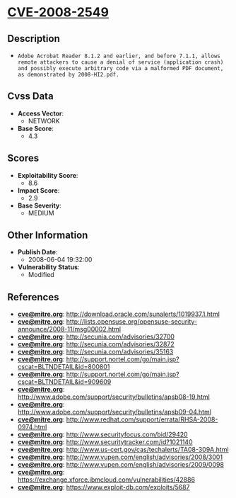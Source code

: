 
# [CVE-2008-2549](http://download.oracle.com/sunalerts/1019937.1.html)

## Description

- `Adobe Acrobat Reader 8.1.2 and earlier, and before 7.1.1, allows remote attackers to cause a denial of service (application crash) and possibly execute arbitrary code via a malformed PDF document, as demonstrated by 2008-HI2.pdf.`

## Cvss Data

- **Access Vector**:
  - NETWORK
- **Base Score**:
  - 4.3

## Scores

- **Exploitability Score**:
  - 8.6
- **Impact Score**:
  - 2.9
- **Base Severity**:
  - MEDIUM

## Other Information

- **Publish Date**:
  - 2008-06-04 19:32:00
- **Vulnerability Status**:
  - Modified

## References

- **cve@mitre.org**: http://download.oracle.com/sunalerts/1019937.1.html
- **cve@mitre.org**: http://lists.opensuse.org/opensuse-security-announce/2008-11/msg00002.html
- **cve@mitre.org**: http://secunia.com/advisories/32700
- **cve@mitre.org**: http://secunia.com/advisories/32872
- **cve@mitre.org**: http://secunia.com/advisories/35163
- **cve@mitre.org**: http://support.nortel.com/go/main.jsp?cscat=BLTNDETAIL&id=800801
- **cve@mitre.org**: http://support.nortel.com/go/main.jsp?cscat=BLTNDETAIL&id=909609
- **cve@mitre.org**: http://www.adobe.com/support/security/bulletins/apsb08-19.html
- **cve@mitre.org**: http://www.adobe.com/support/security/bulletins/apsb09-04.html
- **cve@mitre.org**: http://www.redhat.com/support/errata/RHSA-2008-0974.html
- **cve@mitre.org**: http://www.securityfocus.com/bid/29420
- **cve@mitre.org**: http://www.securitytracker.com/id?1021140
- **cve@mitre.org**: http://www.us-cert.gov/cas/techalerts/TA08-309A.html
- **cve@mitre.org**: http://www.vupen.com/english/advisories/2008/3001
- **cve@mitre.org**: http://www.vupen.com/english/advisories/2009/0098
- **cve@mitre.org**: https://exchange.xforce.ibmcloud.com/vulnerabilities/42886
- **cve@mitre.org**: https://www.exploit-db.com/exploits/5687
